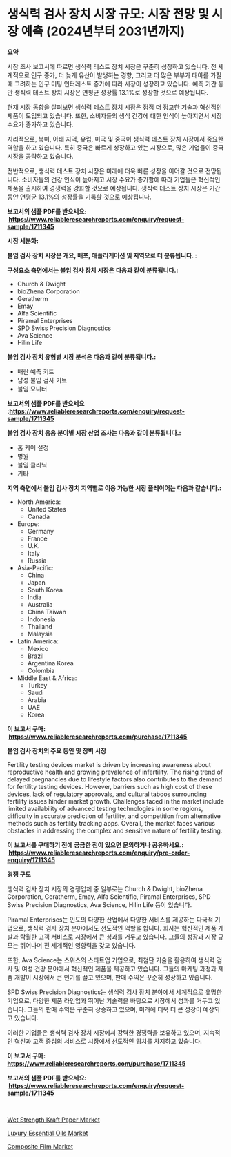 <p><h1>생식력 검사 장치 시장 규모: 시장 전망 및 시장 예측 (2024년부터 2031년까지)</h1></p><p><strong>요약</strong></p>
<p><p>시장 조사 보고서에 따르면 생식력 테스트 장치 시장은 꾸준히 성장하고 있습니다. 전 세계적으로 인구 증가, 더 늦게 유산이 발생하는 경향, 그리고 더 많은 부부가 태아를 가질 때 고려하는 인구 미팅 인터레스트 증가에 따라 시장이 성장하고 있습니다. 예측 기간 동안 생식력 테스트 장치 시장은 연평균 성장률 13.1%로 성장할 것으로 예상됩니다.</p><p>현재 시장 동향을 살펴보면 생식력 테스트 장치 시장은 점점 더 정교한 기술과 혁신적인 제품이 도입되고 있습니다. 또한, 소비자들의 생식 건강에 대한 인식이 높아지면서 시장 수요가 증가하고 있습니다.</p><p>지리적으로, 북미, 아태 지역, 유럽, 미국 및 중국이 생식력 테스트 장치 시장에서 중요한 역할을 하고 있습니다. 특히 중국은 빠르게 성장하고 있는 시장으로, 많은 기업들이 중국 시장을 공략하고 있습니다.</p><p>전반적으로, 생식력 테스트 장치 시장은 미래에 더욱 빠른 성장을 이어갈 것으로 전망됩니다. 소비자들의 건강 인식이 높아지고 시장 수요가 증가함에 따라 기업들은 혁신적인 제품을 출시하여 경쟁력을 강화할 것으로 예상됩니다. 생식력 테스트 장치 시장은 기간 동안 연평균 13.1%의 성장률을 기록할 것으로 예상됩니다.</p></p>
<p><strong>보고서의 샘플 PDF를 받으세요: &nbsp;<a href="https://www.reliableresearchreports.com/enquiry/request-sample/1711345">https://www.reliableresearchreports.com/enquiry/request-sample/1711345</a></strong></p>
<p><strong>시장 세분화:</strong></p>
<p><strong> 불임 검사 장치 시장은 개요, 배포, 애플리케이션 및 지역으로 더 분류됩니다. :</strong></p>
<p><strong>구성요소 측면에서는 불임 검사 장치 시장은 다음과 같이 분류됩니다.:</strong></p>
<p><ul><li>Church & Dwight</li><li>bioZhena Corporation</li><li>Geratherm</li><li>Emay</li><li>Alfa Scientific</li><li>Piramal Enterprises</li><li>SPD Swiss Precision Diagnostics</li><li>Ava Science</li><li>Hilin Life</li></ul></p>
<p><strong> 불임 검사 장치 유형별 시장 분석은 다음과 같이 분류됩니다.:</strong></p>
<p><ul><li>배란 예측 키트</li><li>남성 불임 검사 키트</li><li>불임 모니터</li></ul></p>
<p><strong>보고서의 샘플 PDF를 받으세요 :<a href="https://www.reliableresearchreports.com/enquiry/request-sample/1711345">https://www.reliableresearchreports.com/enquiry/request-sample/1711345</a></strong></p>
<p><strong> 불임 검사 장치 응용 분야별 시장 산업 조사는 다음과 같이 분류됩니다.:</strong></p>
<p><ul><li>홈 케어 설정</li><li>병원</li><li>불임 클리닉</li><li>기타</li></ul></p>
<p><strong>지역 측면에서 불임 검사 장치 지역별로 이용 가능한 시장 플레이어는 다음과 같습니다.:</strong></p>
<p><ul>
    <li>
        North America:
        <ul>
            <li>United States</li>
            <li>Canada</li>
        </ul>
    </li>
    <li>
        Europe:
        <ul>
            <li>Germany</li>
            <li>France</li>
            <li>U.K.</li>
            <li>Italy</li>
            <li>Russia</li>
        </ul>
    </li>
    <li>
        Asia-Pacific:
        <ul>
            <li>China</li>
            <li>Japan</li>
            <li>South Korea</li>
            <li>India</li>
            <li>Australia</li>
            <li>China Taiwan</li>
            <li>Indonesia</li>
            <li>Thailand</li>
            <li>Malaysia</li>
        </ul>
    </li>
    <li>
        Latin America:
        <ul>
            <li>Mexico</li>
            <li>Brazil</li>
            <li>Argentina Korea</li>
            <li>Colombia</li>
        </ul>
    </li>
    <li>
        Middle East & Africa:
        <ul>
            <li>Turkey</li>
            <li>Saudi</li>
            <li>Arabia</li>
            <li>UAE</li>
            <li>Korea</li>
        </ul>
    </li>
    </ul></p>
<p><strong>이 보고서 구매: &nbsp;<a href="https://www.reliableresearchreports.com/purchase/1711345">https://www.reliableresearchreports.com/purchase/1711345</a></strong></p>
<p><strong>불임 검사 장치의 주요 동인 및 장벽 시장</strong></p>
<p><p>Fertility testing devices market is driven by increasing awareness about reproductive health and growing prevalence of infertility. The rising trend of delayed pregnancies due to lifestyle factors also contributes to the demand for fertility testing devices. However, barriers such as high cost of these devices, lack of regulatory approvals, and cultural taboos surrounding fertility issues hinder market growth. Challenges faced in the market include limited availability of advanced testing technologies in some regions, difficulty in accurate prediction of fertility, and competition from alternative methods such as fertility tracking apps. Overall, the market faces various obstacles in addressing the complex and sensitive nature of fertility testing.</p></p>
<p><strong>이 보고서를 구매하기 전에 궁금한 점이 있으면 문의하거나 공유하세요.: &nbsp;<a href="https://www.reliableresearchreports.com/enquiry/pre-order-enquiry/1711345">https://www.reliableresearchreports.com/enquiry/pre-order-enquiry/1711345</a></strong></p>
<p><strong>경쟁 구도</strong></p>
<p><p>생식력 검사 장치 시장의 경쟁업체 중 일부로는 Church & Dwight, bioZhena Corporation, Geratherm, Emay, Alfa Scientific, Piramal Enterprises, SPD Swiss Precision Diagnostics, Ava Science, Hilin Life 등이 있습니다. </p><p>Piramal Enterprises는 인도의 다양한 산업에서 다양한 서비스를 제공하는 다국적 기업으로, 생식력 검사 장치 분야에서도 선도적인 역할을 합니다. 회사는 혁신적인 제품 개발과 탁월한 고객 서비스로 시장에서 큰 성과를 거두고 있습니다. 그들의 성장과 시장 규모는 뛰어나며 전 세계적인 영향력을 갖고 있습니다. </p><p>또한, Ava Science는 스위스의 스타트업 기업으로, 최첨단 기술을 활용하여 생식력 검사 및 여성 건강 분야에서 혁신적인 제품을 제공하고 있습니다. 그들의 마케팅 과정과 제품 개발이 시장에서 큰 인기를 끌고 있으며, 판매 수익은 꾸준히 성장하고 있습니다. </p><p>SPD Swiss Precision Diagnostics는 생식력 검사 장치 분야에서 세계적으로 유명한 기업으로, 다양한 제품 라인업과 뛰어난 기술력을 바탕으로 시장에서 성과를 거두고 있습니다. 그들의 판매 수익은 꾸준히 상승하고 있으며, 미래에 더욱 더 큰 성장이 예상되고 있습니다. </p><p>이러한 기업들은 생식력 검사 장치 시장에서 강력한 경쟁력을 보유하고 있으며, 지속적인 혁신과 고객 중심의 서비스로 시장에서 선도적인 위치를 차지하고 있습니다.</p></p>
<p><strong>이 보고서 구매: &nbsp; <a href="https://www.reliableresearchreports.com/purchase/1711345">https://www.reliableresearchreports.com/purchase/1711345</a></strong></p>
<p><strong>보고서의 샘플 PDF를 받으세요: &nbsp;<a href="https://www.reliableresearchreports.com/enquiry/request-sample/1711345">https://www.reliableresearchreports.com/enquiry/request-sample/1711345</a></strong><strong></strong></p>
<p>&nbsp;</p>
<p><p><a href="https://github.com/mauripalmi/Market-Research-Report-List-2/blob/main/wet-strength-kraft-paper-market.md">Wet Strength Kraft Paper Market</a></p><p><a href="https://github.com/nicoletavirag/Market-Research-Report-List-2/blob/main/luxury-essential-oils-market.md">Luxury Essential Oils Market</a></p><p><a href="https://github.com/redneck06/Market-Research-Report-List-2/blob/main/composite-film-market.md">Composite Film Market</a></p></p>